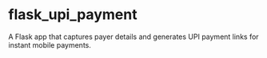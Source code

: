 # flask_upi_payment
A Flask app that captures payer details and generates UPI payment links for instant mobile payments.

